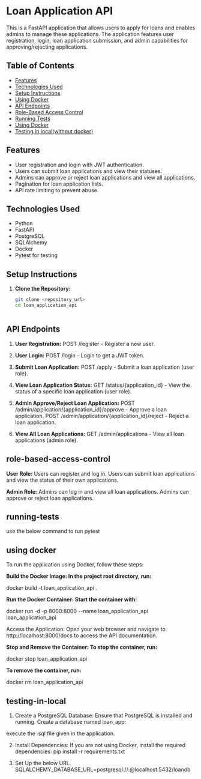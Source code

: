 # Loan Application API

This is a FastAPI application that allows users to apply for loans and enables admins to manage these applications. The application features user registration, login, loan application submission, and admin capabilities for approving/rejecting applications.

## Table of Contents

- [Features](#features)
- [Technologies Used](#technologies-used)
- [Setup Instructions](#setup-instructions)
- [Using Docker](#using-docker)
- [API Endpoints](#api-endpoints)
- [Role-Based Access Control](#role-based-access-control)
- [Running Tests](#running-tests)
- [Using Docker](#using-docker)
- [Testing in local(without docker)](#testing-in-local)

## Features

- User registration and login with JWT authentication.
- Users can submit loan applications and view their statuses.
- Admins can approve or reject loan applications and view all applications.
- Pagination for loan application lists.
- API rate limiting to prevent abuse.

## Technologies Used

- Python
- FastAPI
- PostgreSQL
- SQLAlchemy
- Docker
- Pytest for testing

## Setup Instructions

1. **Clone the Repository:**
   ```bash
   git clone <repository_url>
   cd loan_application_api



## API Endpoints
1. **User Registration:**
POST /register - Register a new user.

2. **User Login:**
POST /login - Login to get a JWT token.

3. **Submit Loan Application:**
POST /apply - Submit a loan application (user role).

4. **View Loan Application Status:**
GET /status/{application_id} - View the status of a specific loan application (user role).

5. **Admin Approve/Reject Loan Application:**
POST /admin/application/{application_id}/approve - Approve a loan application.
POST /admin/application/{application_id}/reject - Reject a loan application.

6. **View All Loan Applications:**
GET /admin/applications - View all loan applications (admin role).


## role-based-access-control

**User Role:**
Users can register and log in.
Users can submit loan applications and view the status of their own applications.

**Admin Role:**
Admins can log in and view all loan applications.
Admins can approve or reject loan applications.

## running-tests
use the below command to run
pytest


## using docker
To run the application using Docker, follow these steps:

**Build the Docker Image: In the project root directory, run:**

docker build -t loan_application_api .

**Run the Docker Container: Start the container with:**

docker run -d -p 8000:8000 --name loan_application_api loan_application_api

Access the Application: Open your web browser and navigate to http://localhost:8000/docs to access the API documentation.

**Stop and Remove the Container: To stop the container, run:**

docker stop loan_application_api

**To remove the container, run:**

docker rm loan_application_api


## testing-in-local

1. Create a PostgreSQL Database: Ensure that PostgreSQL is installed and running. Create a database named loan_app:

execute the .sql file given in the application.

2. Install Dependencies: If you are not using Docker, install the required dependencies:
pip install -r requirements.txt

4. Set Up the below URL.
SQLALCHEMY_DATABASE_URL=postgresql://<username>:<password>@localhost:5432/loandb